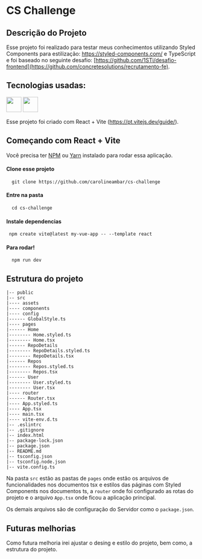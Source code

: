 # CS Challenge

## Descrição do Projeto

Esse projeto foi realizado para testar meus conhecimentos utilizando Styled Components para estilização: https://styled-components.com/ e TypeScript e foi baseado no seguinte desafio: [https://github.com/1STi/desafio-frontend](https://github.com/concretesolutions/recrutamento-fe).

## Tecnologias usadas:

<img src="https://cdn.jsdelivr.net/gh/devicons/devicon/icons/typescript/typescript-original.svg" width="40" height="40" /> <img src="https://cdn.jsdelivr.net/gh/devicons/devicon/icons/react/react-original-wordmark.svg" width="40" height="40" />


Esse projeto foi criado com React + Vite (https://pt.vitejs.dev/guide/).

## Começando com React + Vite

Você precisa ter [NPM](https://nodejs.org/en/) ou [Yarn](https://yarnpkg.com/pt-BR/) instalado para rodar essa aplicação.

#### Clone esse projeto

```
  git clone https://github.com/carolineambar/cs-challenge
```

#### Entre na pasta

```
  cd cs-challenge
```

#### Instale dependencias

```
 npm create vite@latest my-vue-app -- --template react
```

#### Para rodar!

```
  npm run dev
```

## Estrutura do projeto

```shell
|-- public
|-- src
|---- assets
|---- components
|---- config
|------ GlobalStyle.ts
|---- pages
|------ Home
|-------- Home.styled.ts
|-------- Home.tsx
|------ RepoDetails
|-------- RepoDetails.styled.ts
|-------- RepoDetails.tsx
|------ Repos
|-------- Repos.styled.ts
|-------- Repos.tsx
|------ User
|-------- User.styled.ts
|-------- User.tsx
|---- router
|------ Router.tsx
|---- App.styled.ts
|---- App.tsx
|---- main.tsx
|---- vite-env.d.ts
|-- .eslintrc
|-- .gitignore
|-- index.html
|-- package-lock.json
|-- package.json
|-- README.md
|-- tsconfig.json
|-- tsconfig.node.json
|-- vite.config.ts
```

Na pasta ```src``` estão as pastas de ```pages``` onde estão os arquivos de funcionalidades nos documentos tsx e estilos das páginas com Styled Components nos documentos ts, a ```router``` onde foi configurado as rotas do projeto e o arquivo ```App.tsx``` onde ficou a aplicação principal.

Os demais arquivos são de configuração do Servidor como o ```package.json```.

## Futuras melhorias 

Como futura melhoria irei ajustar o desing e estilo do projeto, bem como, a estrutura do projeto.
